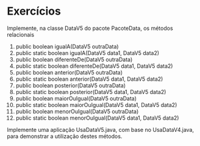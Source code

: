 # Exercícios
Implemente, na classe DataV5 do pacote PacoteData, os métodos relacionais

1. public boolean igualA(DataV5 outraData) 
2. public static boolean igualA(DataV5 data1, DataV5 data2)
3. public boolean diferenteDe(DataV5 outraData) 
4. public static boolean diferenteDe(DataV5 data1, DataV5 data2) 
5. public boolean anterior(DataV5 outraData)
6. public static boolean anterior(DataV5 data1, DataV5 data2)
7. public boolean posterior(DataV5 outraData)
8. public static boolean posterior(DataV5 data1, DataV5 data2)
9. public boolean maiorOuIgual(DataV5 outraData)
10. public static boolean maiorOuIgual(DataV5 data1, DataV5 data2)
11. public boolean menorOuIgual(DataV5 outraData)
12. public static boolean menorOuIgual(DataV5 data1, DataV5 data2)

Implemente uma aplicação UsaDataV5.java, com base no UsaDataV4.java, para 
demonstrar a utilização destes métodos.